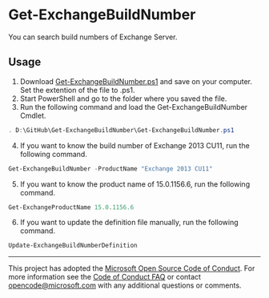 # Get-ExchangeBuildNumber

You can search build numbers of Exchange Server.

## Usage

1. Download [Get-ExchangeBuildNumber.ps1](https://cdn.rawgit.com/Microsoft/Get-ExchangeBuildNumber/master/Get-ExchangeBuildNumber.ps1) and save on your computer. Set the extention of the file to .ps1.
2. Start PowerShell and go to the folder where you saved the file.
3. Run the following command and load the Get-ExchangeBuildNumber Cmdlet.

  ~~~powershell
. D:\GitHub\Get-ExchangeBuildNumber\Get-ExchangeBuildNumber.ps1
  ~~~

4. If you want to know the build number of Exchange 2013 CU11, run the following command.

  ~~~powershell
Get-ExchangeBuildNumber -ProductName "Exchange 2013 CU11"
  ~~~

5. If you want to know the product name of 15.0.1156.6, run the following command.

  ~~~powershell
Get-ExchangeProductName 15.0.1156.6
  ~~~

6. If you want to update the definition file manually, run the following command.

  ~~~powershell
Update-ExchangeBuildNumberDefinition
  ~~~

---
This project has adopted the [Microsoft Open Source Code of Conduct](https://opensource.microsoft.com/codeofconduct/). For more information see the [Code of Conduct FAQ](https://opensource.microsoft.com/codeofconduct/faq/) or contact [opencode@microsoft.com](mailto:opencode@microsoft.com) with any additional questions or comments.
